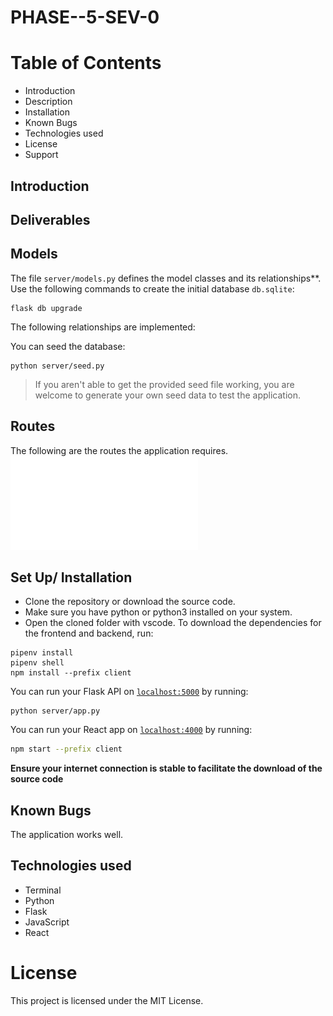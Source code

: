 # PHASE--5-SEV-0


# Table of Contents
* Introduction
* Description
* Installation
* Known Bugs
* Technologies used
* License
* Support


## Introduction

## Deliverables
## Models

The file `server/models.py` defines the model classes and its relationships**.
Use the following commands to create the initial database `db.sqlite`:

```console
flask db upgrade 
```

The following relationships are implemented:




You can seed the database:

```console
python server/seed.py
```

> If you aren't able to get the provided seed file working, you are welcome to
> generate your own seed data to test the application.


## Routes

The following are the routes the application requires. 
![Project Routes](/images/routes.pdf)


## Set Up/ Installation 
- Clone the repository or download the source code.
- Make sure you have python or python3 installed on your system.
- Open the cloned folder with vscode.
To download the dependencies for the frontend and backend, run:

```console
pipenv install
pipenv shell
npm install --prefix client
```

You can run your Flask API on [`localhost:5000`](http://localhost:5000) by
running:

```console
python server/app.py
```

You can run your React app on [`localhost:4000`](http://localhost:4000) by
running:

```sh
npm start --prefix client
```

**Ensure your internet connection is stable to facilitate the download of the source code**


## Known Bugs
The application works well.

## Technologies used
- Terminal
- Python
- Flask
- JavaScript
- React

# License
This project is licensed under the MIT License.

